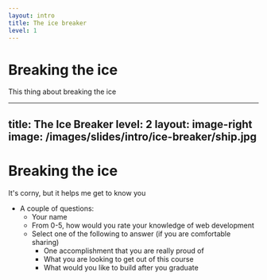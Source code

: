 ```yaml
---
layout: intro
title: The ice breaker
level: 1
---
```


# Breaking the ice

This thing about breaking the ice 
 
---
title: The Ice Breaker
level: 2
layout: image-right
image: /images/slides/intro/ice-breaker/ship.jpg
---

# Breaking the ice
It's corny, but it helps me get to know you

* A couple of questions:
  * Your name
  * From 0-5, how would you rate your knowledge of web development
  * Select one of the following to answer (if you are comfortable sharing)
    * One accomplishment that you are really proud of
    * What you are looking to get out of this course
    * What would you like to build after you graduate

<!-- 

Slide notes: 

* Students should be given the option to share their preferred pronouns but by no means should anyone be asked for their preferred pronouns.

-->